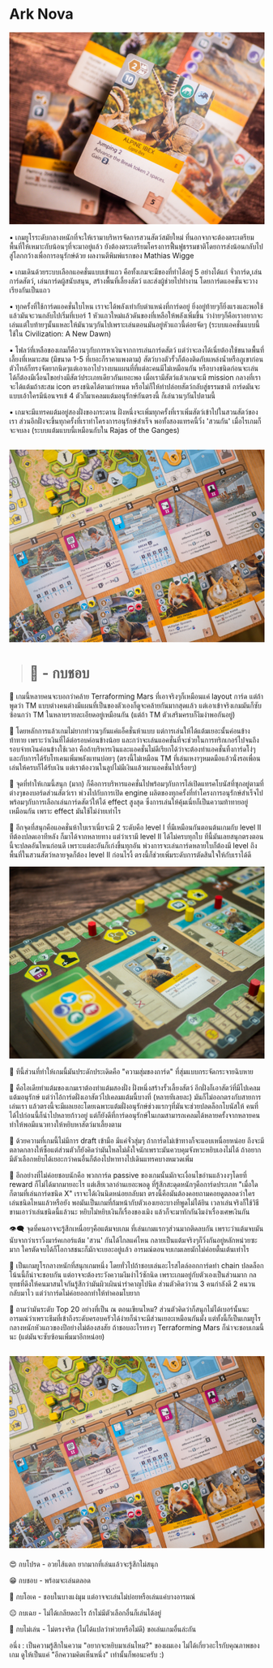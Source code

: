 # Ark Nova

![alt tag](https://github.com/SisadaR/BoardNBon/blob/main/images/ark%20nova/P1122878.jpg?raw=true)

▪️ เกมยูโรระดับกลางหนักที่จะให้เรามาบริหารจัดการสวนสัตว์สมัยใหม่ ที่นอกจากจะต้องตระเตรียมพื้นที่ให้เหมาะกับน้อนๆที่จะมาอยู่แล้ว ยังต้องตระเตรียมโครงการฟื้นฟูธรรมชาติโดยการส่งน้อนกลับไปสู่โลกกว้างเพื่อการอนุรักษ์ด้วย ผลงานตีพิมพ์แรกของ Mathias Wigge

▪️ เกมเดินด้วยระบบเลือกแอคชั่นแบบเข้าแถว คือทั้งเกมจะมีของที่ทำได้อยู่ 5 อย่างได้แก่ จั่วการ์ด,เล่นการ์ดสัตว์, เล่นการ์ดผู้สนับสนุน, สร้างพื้นที่เลี้ยงสัตว์ และส่งผู้ช่วยไปทำงาน โดยการ์ดแอคชั่นจะวางเรียงกันเป็นแถว

▪️ ทุกครั้งที่ใช้การ์ดแอคชั่นใบไหน เราจะได้พลังเท่ากับตำแหน่งที่การ์ดอยู่ ยิ่งอยู่ท้ายๆก็ยิ่งแรงและพอใช้แล้วมันจะวนกลับไปเริ่มที่เบอร์ 1 หัวแถวใหม่แล้วดันของที่เหลือให้พลังเพิ่มขึ้น ว่าง่ายๆก็คือเราอยากจะเล่นแต่ใบท้ายๆนั้นแหละให้มันวนๆกันไปเพราะเล่นตอนมันอยู่หัวแถวนี้ด๋อยจัดๆ
(ระบบแอคชั่นแบบนี้ใช้ใน Civilization: A New Dawn)

▪️ โฟลว์ที่เหลือของเกมก็คือวนๆกับการหาเงินจากการเล่นการ์ดสัตว์ แต่ว่าจะลงได้เนี่ยต้องใช้ขนาดพื้นที่เลี้ยงที่เหมาะสม (มีขนาด 1-5 ที่เยอะก็ราคาแพงตาม) สัตว์บางตัวรั้วก็ต้องติดกับแหล่งน้ำหรือภูเขาก่อน ตัวไทล์ก็ทรงจัดยากนิดๆแต่เอาเอาไปวางบนแผนที่ที่แต่ละคนมีไม่เหมือนกัน หรือบางชนิดก่อนจะเล่นได้ก็ต้องมีเงื่อนไขอย่างมีสัตว์ประเภทเดียวกันเยอะพอ เมื่อเรามีสัตว์แล้วเกมจะมี mission กลางที่เราจะได้แต้มถ้าสะสม icon ตรงชนิดได้ตามกำหนด หรือไม่ก็ให้ทำปล่อยสัตว์กลับสู่ธรรมชาติ การ์ดมันจะแบบเอ้าใครมีน้อนจรเข้ 4 ตัวก็มาเคลมแต้มอนุรักษ์กันตรงนี้ ก็เล่นวนๆกันไปตามนี้

▪️ เกมจะมีแทรคแต้มอยู่สองฝั่งของกระดาน ฝั่งหนึ่งจะเพิ่มทุกครั้งที่เราเพิ่มสัตว์เข้าไปในสวนสัตว์ของเรา ส่วนอีกฝั่งจะขึ้นทุกครั้งที่เราทำโครงการอนุรักษ์สำเร็จ พอทั้งสองแทรคนี้วิ่ง 'สวนกัน' เมื่อไรเกมก็จะจบลง (ระบบแต้มแบบนี้เหมือนกับใน Rajas of the Ganges)

![alt tag](https://github.com/SisadaR/BoardNBon/blob/main/images/ark%20nova/P1122503.jpg?raw=true)
---

> # 🐸 - กบชอบ

🔹 เกมนี้หลายคนจะบอกว่าคล้าย Terraforming Mars ที่เอาจริงๆก็เหมือนแค่ layout การ์ด แต่ถ้าพูดว่า TM แบบต่างคนต่างมีแผนที่เป็นของตัวเองก็ดูจะคล้ายกันมากสุดแล้ว แต่เอาเข้าจริงเกมมันก็ซับซ้อนกว่า TM ในหลายรายละเอียดอยู่เหมือนกัน (แต่ถ้า TM ตัวเสริมครบก็งึมงำพอกันอยู่)

🔹 โดยหลักการแล้วเกมไม่ยากทำวนๆกันแค่แอ็คชั่นห้าแบบ แต่การเล่นให้ได้แต้มเยอะนั้นค่อนข้างท้าทาย เพราะว่าเงินที่ได้ต่อรอบค่อนข้างน้อย และกว่าจะเล่นแอคชั่นที่จะช่วยในการทริกเกอร์ไปจนถึงรอบจ่ายเงินค่อนข้างใช้เวลา คือถ้าบริหารเงินและแอคชั่นไม่ดีเรียกได้ว่าจะต้องทำแอคชั่นทิ้งการ์ดโง่ๆและกับการได้รับโทเคนเพิ่มพลังแทนบ่อยๆ (ตรงนี้ไม่เหมือน  TM ที่เล่นเหงาๆหมดมือแล้วนั่งรอเพื่อนเล่นให้ครบก็ได้รับเงิน แต่เราต้องวนในลูปไม่มีเงินแล้วเผาแอคชั่นไปเรื่อยๆ)

🔹 จุดที่ทำให้เกมนี้สนุก (มาก) ก็คือการบริหารแอคชั่นไปพร้อมๆกับการไล่เปิดแทรคโบนัสที่ซุกอยู่ตามที่ต่างๆของบอร์ดส่วนสัตว์เรา พ่วงไปกับการเปิด engine ผลิตของทุกครั้งที่ทำโครงการอนุรักษ์สำเร็จไปพร้อมๆกับการเลือกเล่นการ์ดสัตว์ให้ได้ effect สูงสุด ซึ่งการเล่นให้คุ้มเนี่ยก็เป็นความท้าทายอยู่เหมือนกัน เพราะ effect มันใช้ไม่ง่ายเท่าไร 

🔹 อีกจุดที่สนุกคือแอคชั่นห้าใบเราเนี่ยจะมี 2 ระดับคือ level I ที่มีเหมือนกันตอนต้นเกมกับ level II ที่ต้องปลดเอาทีหลัง ก็มาได้จากหลายทาง แต่ว่าเรามี level II ได้ไม่ครบทุกใบ ทีนี้มันเลยสนุกตรงตอนนี้จะปลดอันไหนก่อนดี เพราะแต่ละอันก็เก่งขึ้นทุกอัน พ่วงการจะเล่นการ์ดหลายใบก็ต้องมี level ถึง พื้นที่ในสวนสัตว์หลายจุดก็ต้อง level II ก่อนไรงี้ ตรงนี้ก็ช่วยเพิ่มระดับการตัดสินใจให้กับเราได้ดี 

![alt tag](https://github.com/SisadaR/BoardNBon/blob/main/images/ark%20nova/P1122881.jpg?raw=true)

🔸 ทีนี้ส่วนที่ทำให้เกมนี้มันประดักประเดิดคือ "ความสุ่มของการ์ด" ที่สุ่มแบบกระจัดกระจายฉิบหาย

🔸 คือไอเดียทำแต้มของเกมเราต้องทำแต้มสองฝั่ง ฝั่งหนึ่งสร้างรั้วเลี้ยงสัตว์ อีกฝั่งก็เอาสัตว์ที่มีไปเคลมแต้มอนุรักษ์ แต่ว่าไอ้การ์ดฝั่งเอาสัตว์ไปเคลมแต้มนี้บางที่ (หลายทีเลยละ) มันก็ไม่ออกตรงกับสายการเล่นเรา แล้วตรงนี้จะมีผลเยอะโดยเฉพาะแต้มฝั่งอนุรักษ์ช่วงแรกๆที่มันจะช่วยปลดล็อกโบนัสให้ คนที่ได้ไปก่อนนี้ก็นำไปหลายก้าวอยู่  แต่ก็ยังดีที่การ์ดอนุรักษ์ในเกมสามารถเคลมได้หลายครั้งจากหลายคนทำให้พอมีแนวทางให้หยิบหาสัตว์มาเลี้ยงตาม

🔸 ด้วยความที่เกมนี้ไม่มีการ draft เข้ามือ มีแค่จั่วสุ่มๆ ถ้าการ์ดไม่เข้าทางก็จะแอบเหนื่อยหน่อย ถีงจะมีตลาดกลางให้ซื้อแต่ส่วนตัวก็ยังคิดว่ามันไหลไม่ดั่งใจนักเพราะมันควบคุมจังหวะหยิบเองไม่ได้ ถ้าอยากมีตัวเลือกหยิบได้เยอะกว่าคนอื่นก็ต้องไปหาทางไปเดินแทรคบางหมวดเพิ่ม

🔸 อีกอย่างที่ไม่ค่อยชอบนักคือ พวกการ์ด passive ของเกมนั้นมักจะเงื่อนไขอ่านแล้วงงๆโดยที่ reward ก็ไม่ได้มากมายอะไร แต่เสียเวลาอ่านเยอะพอดู ที่รู้สึกสะดุดหนักๆคือการ์ดประเภท "เมื่อใดก็ตามที่เล่นการ์ดชนิด X" เราจะได้เงินนิดหน่อยกลับมา ตรงนี้คือมันต้องคอยถามคอยดูตลอดว่าใครเล่นชนิดไหนแล้วหรือยัง พอมันเป็นเกมที่ก้มหน้ากับตัวเองเยอะบางทีพูดไม่ได้ยิน เวลาเล่นจริงก็ใช้วิธีขานเอาว่าเล่นชนิดนี้แล้วนะ หยิบไม่หยิบเงินก็เรื่องของเมิง แล้วก็จะมาทักกันงึมงำเรื่องเศษเงินกัน 

👁‍🗨 จุดที่คนอาจจะรู้สึกเหนื่อยๆคือแต้มจบเกม ที่เล่นเกมแรกๆส่วนมากติดลบกัน เพราะว่าแต้มจบมันนับจากว่าเราวิ่งมาร์คเกอร์แต้ม 'สวน' กันได้ไกลแค่ไหน กลายเป็นแต้มจริงๆก็วิ่งกันอยู่หลักหน่วยซะมาก ใครตัดจบได้ก็โอกาสชนะก็มักจะเยอะอยู่แล้ว อารมณ์ตอนจบเกมเลยมักไม่ค่อยตื้นเต้นเท่าไร

💬 เป็นเกมยูโรกลางหนักที่สนุกเกมหนึ่ง โดยทั่วไปถ้าชอบเล่นอะไรสไตล์ออกการ์ดทำ chain ปลดล็อกโน้นนี้ก็น่าจะชอบกัน แต่อาจจะต้องระวังความงึมงำไว้ซักนิด เพราะเกมอยู่กับตัวเองเป็นส่วนมาก กลยุทธที่ดึงให้คนมาสนใจกันรู้สึกว่ามันผิวเผินน่ารำคาญไปนิด ส่วนตัวคิดว่าวน 3 คนกำลังดี 2 คนวนกลับมาไว แต่ว่าการ์ดไม่ค่อยออกทำให้ทำคอมโบยาก

💬 ถามว่ามันระดับ Top 20 อย่างที่เป็น ณ ตอนเขียนไหม? ส่วนตัวคิดว่าก็สนุกไม่ได้เบอร์นั้นนะ อารมณ์ว่าเพราะธีมที่เข้าถีงระดับครอบครัวได้ง่ายก็น่าจะมีส่วนเยอะเหมือนกันมั้ง แต่ทั้งนี้ก็เป็นเกมยูโรกลางหนักหัวแถวของปีอย่างไม่ต้องสงสัย ถ้าชอบอะไรทรงๆ Terraforming Mars ก็น่าจะชอบเกมนี้นะ (แต่มันจะซับซ้อนเพิ่มมาอีกหน่อย)

![alt tag](https://github.com/SisadaR/BoardNBon/blob/main/images/ark%20nova/P1122503.jpg?raw=true)
---


😍 กบโปรด - อวยไส้แตก ยากมากที่เล่นแล้วจะรู้สึกไม่สนุก

😁 กบชอบ - พร้อมจะเล่นตลอด

🙂 กบโอเค - ชอบในบางแง่มุม แต่อาจจะเล่นไม่บ่อยหรือเล่นแค่บางอารมณ์

😐 กบเฉย - ไม่ได้เกลียดอะไร ถ้าไม่มีตัวเลือกอื่นก็เล่นได้อยู่

🖕 กบไม่เล่น - ไม่ตรงจริต (ไม่ได้แปลว่าห่วยหรือไม่ดี) ขอเล่นเกมอื่นล่ะกัน

อนึ่ง : เป็นความรู้สึกในความ "อยากจะหยิบมาเล่นไหม?" ของผมเอง ไม่ได้เกี่ยวอะไรกับคุณภาพของเกม ดูให้เป็นแค่ "อีกความคิดเห็นหนึ่ง" เท่านั้นก็พอนะครับ :)





